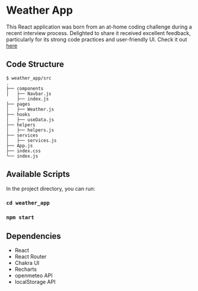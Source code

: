 # Weather App

This React application was born from an at-home coding challenge during a recent interview process. Delighted to share it received excellent feedback, particularly for its strong code practices and user-friendly UI. Check it out [here](https://kate2797.github.io/weather_app/)

## Code Structure

```
$ weather_app/src
.
├── components
│   ├── Navbar.js
    ├── index.js
├── pages
│   ├── Weather.js
├── hooks
│   ├── useData.js
├── helpers
│   ├── helpers.js
├── services
│   ├── services.js
├── App.js
├── index.css
└── index.js
```

## Available Scripts

In the project directory, you can run:

### `cd weather_app`

### `npm start`

## Dependencies

- React
- React Router
- Chakra UI
- Recharts
- openmeteo API
- localStorage API
